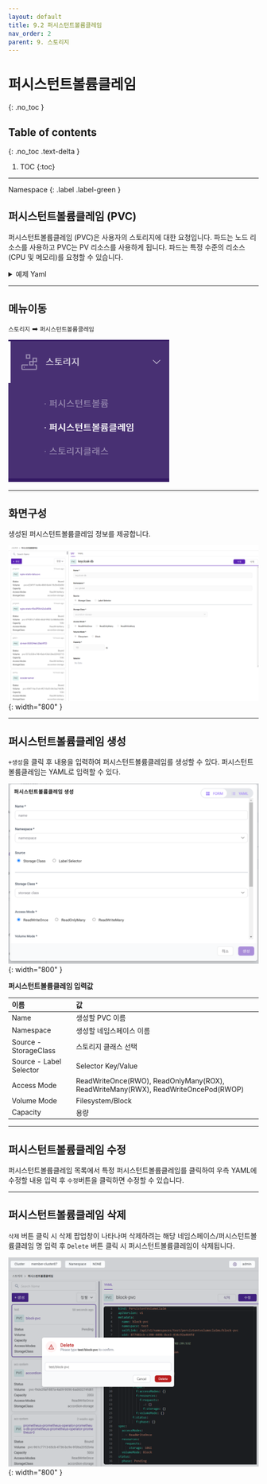 ```yaml
---
layout: default
title: 9.2 퍼시스턴트볼륨클레임
nav_order: 2
parent: 9. 스토리지
---
```


# 퍼시스턴트볼륨클레임
{: .no_toc }

## Table of contents
{: .no_toc .text-delta }

1. TOC
{:toc}

---

<div class="code-example" markdown="1">
Namespace
{: .label .label-green }
</div>

## 퍼시스턴트볼륨클레임 (PVC)

퍼시스턴트볼륨클레임 (PVC)은 사용자의 스토리지에 대한 요청입니다.
파드는 노드 리소스를 사용하고 PVC는 PV 리소스를 사용하게 됩니다. 
파드는 특정 수준의 리소스(CPU 및 메모리)를 요청할 수 있습니다.


<details>
<summary>예제 Yaml</summary>
  
{% highlight yaml %}
apiVersion: v1
kind: PersistentVolumeClaim
metadata:
  name: populated-pvc
spec:
  dataSourceRef:
    name: example-name
    kind: ExampleDataSource
    apiGroup: example.storage.k8s.io
  accessModes:
    - ReadWriteOnce
  resources:
    requests:
      storage: 10Gi
{% endhighlight %}
   
</details>

---

## 메뉴이동
`스토리지` ➡ `퍼시스턴트볼륨클레임`

![storage-002.png](/assets/images/storage/storage-002.png)

---

## 화면구성
생성된 퍼시스턴트볼륨클레임 정보를 제공합니다.

![storage-006.png](/assets/images/storage/storage-006.png){: width="800" }

---

## 퍼시스턴트볼륨클레임 생성
`+생성`을 클릭 후 내용을 입력하여 퍼시스턴트볼륨클레임를 생성할 수 있다. 퍼시스턴트볼륨클레임는 YAML로 입력할 수 있다.

![storage-007.png](/assets/images/storage/storage-007.png){: width="800" }


**퍼시스턴트볼륨클레임 입력값**

| 이름         |         값    | 
|:-------------|:------------------|
| Name	| 생성할 PVC 이름 |
| Namespace	 | 생성할 네임스페이스 이름 |
| Source - StorageClass	| 스토리지 클래스 선택 | 
| Source - Label Selector	| Selector Key/Value | 
| Access Mode	| ReadWriteOnce(RWO), ReadOnlyMany(ROX), ReadWriteMany(RWX), ReadWriteOncePod(RWOP) |
| Volume Mode	| Filesystem/Block |
| Capacity      | 용량 |



---

## 퍼시스턴트볼륨클레임 수정
퍼시스턴트볼륨클레임 목록에서 특정 퍼시스턴트볼륨클레임를 클릭하여 우측 YAML에 수정할 내용 입력 후 `수정`버튼을 클릭하면 수정할 수 있습니다.

---

## 퍼시스턴트볼륨클레임 삭제
`삭제` 버튼 클릭 시 삭제 팝업창이 나타나며 삭제하려는 해당 네임스페이스/퍼시스턴트볼륨클레임 명 입력 후 `Delete` 버튼 클릭 시 퍼시스턴트볼륨클레임이 삭제됩니다.

![pvc-delete.png](/assets/images/storage/pvc-delete.png){: width="800" }